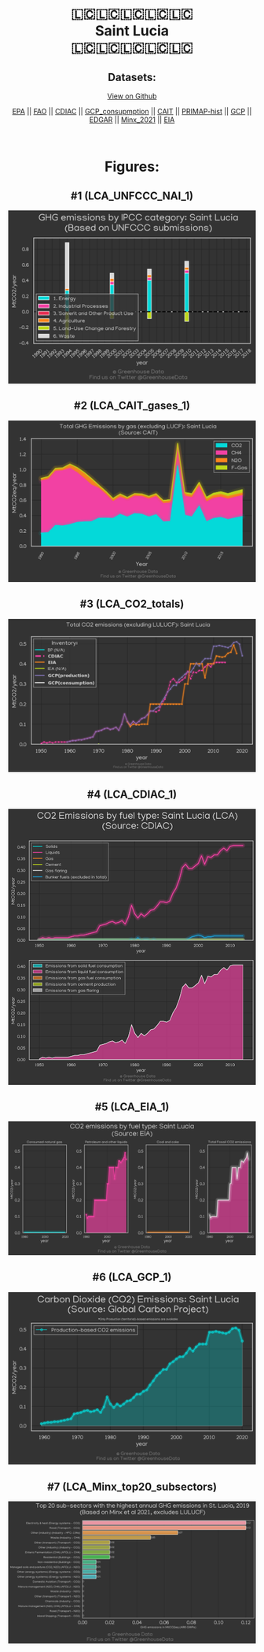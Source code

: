 
<center>
<h1 align="center">
🇱🇨🇱🇨🇱🇨🇱🇨🇱🇨
<br>
Saint Lucia
<br>
🇱🇨🇱🇨🇱🇨🇱🇨🇱🇨
</h1>
<h2>Datasets:</h2>
<p><a href="https://github.com/dquintani/GreenhouseData/tree/master/country_data/LCA_Saint Lucia/data">View on Github</a>
<br></p><p><a href="data/LCA_EPA.csv">EPA</a> || <a href="data/LCA_FAO.csv">FAO</a> || <a href="data/LCA_CDIAC.csv">CDIAC</a> || <a href="data/LCA_GCP_consupmption.csv">GCP_consupmption</a> || <a href="data/LCA_CAIT.csv">CAIT</a> || <a href="data/LCA_PRIMAP-hist.csv">PRIMAP-hist</a> || <a href="data/LCA_GCP.csv">GCP</a> || <a href="data/LCA_EDGAR.csv">EDGAR</a> || <a href="data/LCA_Minx_2021.csv">Minx_2021</a> || <a href="data/LCA_EIA.csv">EIA</a></p><p><br></p>
<h1>Figures:</h1><h2>#1 (LCA_UNFCCC_NAI_1)</h2>
<p><img alt="" src="figures/LCA_UNFCCC_NAI_1.png" /></p><h2>#2 (LCA_CAIT_gases_1)</h2>
<p><img alt="" src="figures/LCA_CAIT_gases_1.png" /></p><h2>#3 (LCA_CO2_totals)</h2>
<p><img alt="" src="figures/LCA_CO2_totals.png" /></p><h2>#4 (LCA_CDIAC_1)</h2>
<p><img alt="" src="figures/LCA_CDIAC_1.png" /></p><h2>#5 (LCA_EIA_1)</h2>
<p><img alt="" src="figures/LCA_EIA_1.png" /></p><h2>#6 (LCA_GCP_1)</h2>
<p><img alt="" src="figures/LCA_GCP_1.png" /></p><h2>#7 (LCA_Minx_top20_subsectors)</h2>
<p><img alt="" src="figures/LCA_Minx_top20_subsectors.png" /></p>